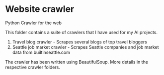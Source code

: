 # Website crawler

Python Crawler for the web

This folder contains a suite of crawlers that I have used for my AI projects.

1) Travel blog crawler -  Scrapes several blogs of top travel bloggers
2) Seattle job market crawler - Scrapes Seattle companies and job market data from builtinseattle.com

The crawler has been written using BeautifulSoup. More details in the respective crawler folders.